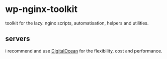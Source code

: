 # wp-nginx-toolkit

toolkit for the lazy. nginx scripts, automatisation, helpers and utilities.

## servers
i recommend and use [DigitalOcean](https://m.do.co/c/cc32693cf515) for the flexibility, cost and performance. 

